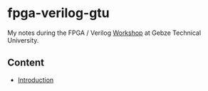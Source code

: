 # fpga-verilog-gtu
My notes during the FPGA / Verilog [Workshop](https://www.gtu.edu.tr/icerik/9/15268/display.aspx) at Gebze Technical University.


## Content
- [Introduction](notes/01%20-%20intro.md)